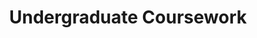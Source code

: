 ---
layout: project
title: "Undergraduate Coursework"
displayName: "Coursework"
disp: "False"
description: "Undergraduate Coursework"
header-img: "img/home-bg.jpg"
category: coursework
---